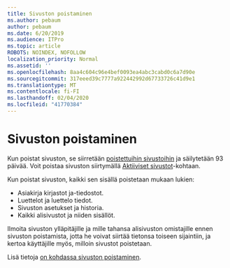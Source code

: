 ```yaml
---
title: Sivuston poistaminen
ms.author: pebaum
author: pebaum
ms.date: 6/20/2019
ms.audience: ITPro
ms.topic: article
ROBOTS: NOINDEX, NOFOLLOW
localization_priority: Normal
ms.assetid: ''
ms.openlocfilehash: 8aa4c604c96e4bef0093ea4abc3cabd0c6a7d90e
ms.sourcegitcommit: 317eeed39c7777a922442992d67733726c41d9e1
ms.translationtype: MT
ms.contentlocale: fi-FI
ms.lasthandoff: 02/04/2020
ms.locfileid: "41770384"
---
```

# <a name="delete-a-site"></a>Sivuston poistaminen

Kun poistat sivuston, se siirretään [poistettuihin sivustoihin](https://admin.microsoft.com/sharepoint) ja säilytetään 93 päivää. Voit poistaa sivuston siirtymällä [Aktiiviset sivustot](https://admin.microsoft.com/sharepoint?page=sitemanagement&modern=true)-kohtaan. 

Kun poistat sivuston, kaikki sen sisällä poistetaan mukaan lukien:

- Asiakirja kirjastot ja-tiedostot.
- Luettelot ja luettelo tiedot.
- Sivuston asetukset ja historia.
- Kaikki alisivustot ja niiden sisällöt.

Ilmoita sivuston ylläpitäjille ja mille tahansa alisivuston omistajille ennen sivuston poistamista, jotta he voivat siirtää tietonsa toiseen sijaintiin, ja kertoa käyttäjille myös, milloin sivustot poistetaan.

Lisä tietoja [on kohdassa sivuston poistaminen](https://docs.microsoft.com/sharepoint/delete-site-collection).
